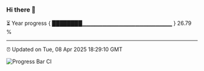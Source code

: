 ### Hi there 👋

⏳ Year progress { ████████▁▁▁▁▁▁▁▁▁▁▁▁▁▁▁▁▁▁▁▁▁▁ } 26.79 %

---

⏰ Updated on Tue, 08 Apr 2025 18:29:10 GMT

![Progress Bar CI](https://github.com/liununu/liununu/workflows/Progress%20Bar%20CI/badge.svg)

